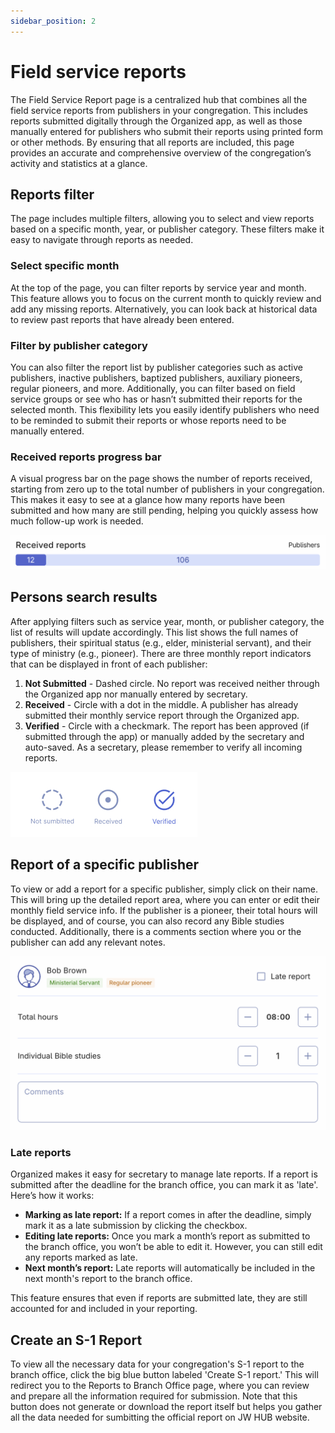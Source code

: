 ```yaml
---
sidebar_position: 2
---
```


# Field service reports

The Field Service Report page is a centralized hub that combines all the field service reports from publishers in your congregation. This includes reports submitted digitally through the Organized app, as well as those manually entered for publishers who submit their reports using printed form or other methods. By ensuring that all reports are included, this page provides an accurate and comprehensive overview of the congregation’s activity and statistics at a glance.

## Reports filter

The page includes multiple filters, allowing you to select and view reports based on a specific month, year, or publisher category. These filters make it easy to navigate through reports as needed.

### Select specific month

At the top of the page, you can filter reports by service year and month. This feature allows you to focus on the current month to quickly review and add any missing reports. Alternatively, you can look back at historical data to review past reports that have already been entered.

### Filter by publisher category

You can also filter the report list by publisher categories such as active publishers, inactive publishers, baptized publishers, auxiliary pioneers, regular pioneers, and more. Additionally, you can filter based on field service groups or see who has or hasn’t submitted their reports for the selected month. This flexibility lets you easily identify publishers who need to be reminded to submit their reports or whose reports need to be manually entered.

### Received reports progress bar

A visual progress bar on the page shows the number of reports received, starting from zero up to the total number of publishers in your congregation. This makes it easy to see at a glance how many reports have been submitted and how many are still pending, helping you quickly assess how much follow-up work is needed.

![Received reports progress bar](./img/received-reports-bar.png)

## Persons search results

After applying filters such as service year, month, or publisher category, the list of results will update accordingly. This list shows the full names of publishers, their spiritual status (e.g., elder, ministerial servant), and their type of ministry (e.g., pioneer). There are three monthly report indicators that can be displayed in front of each publisher:

1. **Not Submitted** - Dashed circle. No report was received neither through the Organized app nor manually entered by secretary.
2. **Received** - Circle with a dot in the middle. A publisher has already submitted their monthly service report through the Organized app.
3. **Verified** - Circle with a checkmark. The report has been approved (if submitted through the app) or manually added by the secretary and auto-saved. As a secretary, please remember to verify all incoming reports.

![States of publisher reports](./img/report-states.jpg)

## Report of a specific publisher

To view or add a report for a specific publisher, simply click on their name. This will bring up the detailed report area, where you can enter or edit their monthly field service info. If the publisher is a pioneer, their total hours will be displayed, and of course, you can also record any Bible studies conducted. Additionally, there is a comments section where you or the publisher can add any relevant notes.

![Field service report of publishers](./img/report-example.png)

### Late reports

Organized makes it easy for secretary to manage late reports. If a report is submitted after the deadline for the branch office, you can mark it as 'late'. Here’s how it works:

- **Marking as late report:** If a report comes in after the deadline, simply mark it as a late submission by clicking the checkbox. 
- **Editing late reports:** Once you mark a month’s report as submitted to the branch office, you won’t be able to edit it. However, you can still edit any reports marked as late.
- **Next month’s report:** Late reports will automatically be included in the next month's report to the branch office.

This feature ensures that even if reports are submitted late, they are still accounted for and included in your reporting.

## Create an S-1 Report

To view all the necessary data for your congregation's S-1 report to the branch office, click the big blue button labeled 'Create S-1 report.' This will redirect you to the Reports to Branch Office page, where you can review and prepare all the information required for submission. Note that this button does not generate or download the report itself but helps you gather all the data needed for sumbitting the official report on JW HUB website.